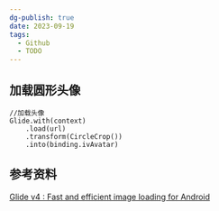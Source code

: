 ```yaml
---
dg-publish: true
date: 2023-09-19
tags:
  - Github
  - TODO
---
```


## 加载圆形头像
```
//加载头像  
Glide.with(context)
	.load(url)
	.transform(CircleCrop())  
    .into(binding.ivAvatar)
```

## 参考资料
[Glide v4 : Fast and efficient image loading for Android](https://bumptech.github.io/glide/)